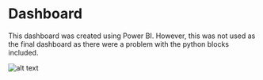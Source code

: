 # Dashboard

This dashboard was created using Power BI. However, this was not used as the final dashboard as there were a problem with the python blocks included.

![alt text](http://url/to/img.png)

